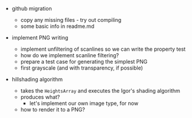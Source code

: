 ﻿- github migration
    - copy any missing files - try out compiling
    - some basic info in readme.md

- implement PNG writing
    - implement unfiltering of scanlines so we can write the property test
    - how do we implement scanline filtering?
    - prepare a test case for generating the simplest PNG
    - first grayscale (and with transparency, if possible)

- hillshading algorithm
    - takes the `HeightsArray` and executes the Igor's shading algorithm
    - produces what?
        - let's implement our own image type, for now
    - how to render it to a PNG?